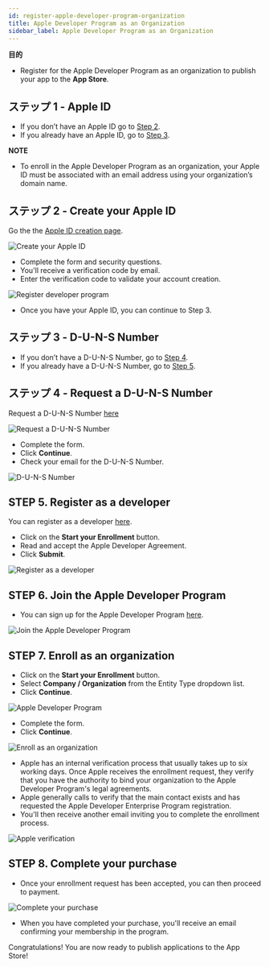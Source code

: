 ```yaml
---
id: register-apple-developer-program-organization
title: Apple Developer Program as an Organization
sidebar_label: Apple Developer Program as an Organization
---
```

<div class = "objectives"> 

**目的**

* Register for the Apple Developer Program as an organization to publish your app to the **App Store**.</div> 

## ステップ 1 - Apple ID

* If you don’t have an Apple ID go to [Step 2](#step-2-create-your-apple-id).
* If you already have an Apple ID, go to [Step 3](#step-3-d-u-n-s-number).<div class = "tips"> 

**NOTE**

* To enroll in the Apple Developer Program as an organization, your Apple ID must be associated with an email address using your organization’s domain name.</div> 

## ステップ 2 - Create your Apple ID

Go the the [Apple ID creation page](https://appleid.apple.com/).

![Create your Apple ID](assets/deploy-app-store/Apple-ID-Creation-Page-4D-for-iOS.png)

* Complete the form and security questions.
* You'll receive a verification code by email.
* Enter the verification code to validate your account creation.

![Register developer program](assets/deploy-app-store/Register-developer-program-4D-for-iOS.png)

* Once you have your Apple ID, you can continue to Step 3.

## ステップ 3 - D-U-N-S Number

* If you don’t have a D-U-N-S Number, go to [Step 4](#step-4-request-a-d-u-n-s-number).
* If you already have a D-U-N-S Number, go to [Step 5](#step-5-register-as-a-developer).

## ステップ 4 - Request a D-U-N-S Number

Request a D-U-N-S Number [here](https://developer.apple.com/enroll/duns-lookup/#/search)

![Request a D-U-N-S Number](assets/deploy-app-store/DUNS-Number-Organization-4D-for-iOS.png)

* Complete the form.
* Click **Continue**.
* Check your email for the D-U-N-S Number.

![D-U-N-S Number](assets/deploy-app-store/DUNS-Number-Apple-Mail_4D-for-iOS.png)

## STEP 5. Register as a developer

You can register as a developer [here](https://developer.apple.com/programs/enterprise/enroll/).

* Click on the **Start your Enrollment** button.
* Read and accept the Apple Developer Agreement. 
* Click **Submit**.

![Register as a developer](assets/deploy-app-store/Register-developer-4D-for-iOS.png)

## STEP 6. Join the Apple Developer Program

* You can sign up for the Apple Developer Program [here](https://developer.apple.com/enroll/enterprise/). 

![Join the Apple Developer Program](assets/deploy-app-store/Join-Apple-Developer-Program-individuals-4D-for-iOS.png)

## STEP 7. Enroll as an organization

* Click on the **Start your Enrollment** button.
* Select **Company / Organization** from the Entity Type dropdown list.
* Click **Continue**.

![Apple Developer Program](assets/deploy-app-store/Apple-Developer-Program-Organizations-4D-for-iOS.png)

* Complete the form.
* Click **Continue**. 

![Enroll as an organization](assets/deploy-app-store/Apple-Developer-Program-Enrollment-Organizations-4D-for-iOS.png)

* Apple has an internal verification process that usually takes up to six working days. Once Apple receives the enrollment request, they verify that you have the authority to bind your organization to the Apple Developer Program's legal agreements.
* Apple generally calls to verify that the main contact exists and has requested the Apple Developer Enterprise Program registration.
* You'll then receive another email inviting you to complete the enrollment process.

![Apple verification](assets/deploy-in-house/Confirmation-email-Organisations-4D-for-iOS.png)

## STEP 8. Complete your purchase

* Once your enrollment request has been accepted, you can then proceed to payment.

![Complete your purchase](assets/deploy-app-store/Complete-Purchase-Apple-Developer-Program-4D-for-iOS.png)

* When you have completed your purchase, you'll receive an email confirming your membership in the program.

Congratulations! You are now ready to publish applications to the App Store!